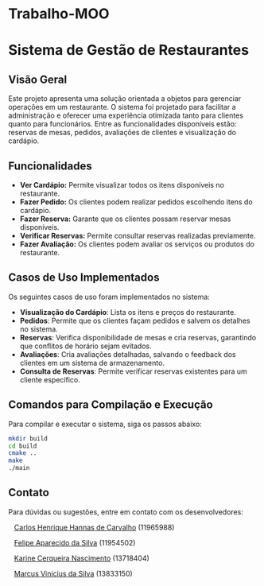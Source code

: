 # Trabalho-MOO
# Sistema de Gestão de Restaurantes

## Visão Geral
Este projeto apresenta uma solução orientada a objetos para gerenciar operações em um restaurante. O sistema foi projetado para facilitar a administração e oferecer uma experiência otimizada tanto para clientes quanto para funcionários. Entre as funcionalidades disponíveis estão: reservas de mesas, pedidos, avaliações de clientes e visualização do cardápio.

## Funcionalidades
- **Ver Cardápio:** Permite visualizar todos os itens disponíveis no restaurante.
- **Fazer Pedido:** Os clientes podem realizar pedidos escolhendo itens do cardápio.
- **Fazer Reserva:** Garante que os clientes possam reservar mesas disponíveis.
- **Verificar Reservas:** Permite consultar reservas realizadas previamente.
- **Fazer Avaliação:** Os clientes podem avaliar os serviços ou produtos do restaurante.

## Casos de Uso Implementados
Os seguintes casos de uso foram implementados no sistema:
- **Visualização do Cardápio**: Lista os itens e preços do restaurante.
- **Pedidos**: Permite que os clientes façam pedidos e salvem os detalhes no sistema.
- **Reservas**: Verifica disponibilidade de mesas e cria reservas, garantindo que conflitos de horário sejam evitados.
- **Avaliações**: Cria avaliações detalhadas, salvando o feedback dos clientes em um sistema de armazenamento.
- **Consulta de Reservas**: Permite verificar reservas existentes para um cliente específico.

## Comandos para Compilação e Execução
Para compilar e executar o sistema, siga os passos abaixo:

```bash
mkdir build
cd build
cmake ..
make
./main
```

## Contato

Para dúvidas ou sugestões, entre em contato com os desenvolvedores:

&nbsp;&nbsp;&nbsp;[Carlos Henrique Hannas de Carvalho](https://github.com/carloshenriquehannas) (11965988)

&nbsp;&nbsp;&nbsp;[Felipe Aparecido da Silva](https://github.com/FehASilva) (11954502)

&nbsp;&nbsp;&nbsp;[Karine Cerqueira Nascimento](https://github.com/KarineCerqueira) (13718404)

&nbsp;&nbsp;&nbsp;[Marcus Vinicius da Silva](https://github.com/MarcusV-Silva) (13833150)

